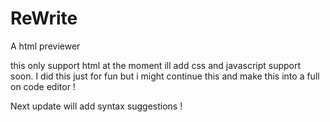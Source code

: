 # ReWrite
A html previewer

this only support html at the moment ill add css and javascript support soon. 
I did this just for fun but i might continue this and make this into a full on code editor !

Next update will add syntax suggestions !
